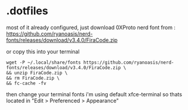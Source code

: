 # .dotfiles

most of it already configured, just download 0XProto nerd font from : https://github.com/ryanoasis/nerd-fonts/releases/download/v3.4.0/FiraCode.zip

or copy this into your terminal

```
wget -P ~/.local/share/fonts https://github.com/ryanoasis/nerd-fonts/releases/download/v3.4.0/FiraCode.zip \
&& unzip FiraCode.zip \
&& rm FiraCode.zip \
&& fc-cache -fv
```

then change your terminal fonts
i'm using default xfce-terminal so thats located in "Edit > Preferenced > Appearance" 

